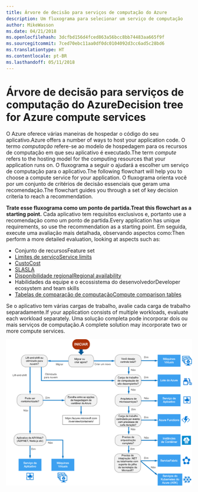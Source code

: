 ```yaml
---
title: Árvore de decisão para serviços de computação do Azure
description: Um fluxograma para selecionar um serviço de computação
author: MikeWasson
ms.date: 04/21/2018
ms.openlocfilehash: 3dcfbd156d4fced863a56bcc8bb74483aa665f9f
ms.sourcegitcommit: 7ced70ebc11aa0df0dc0104092d3cc6ad5c28bd6
ms.translationtype: HT
ms.contentlocale: pt-BR
ms.lasthandoff: 05/11/2018
---
```

# <a name="decision-tree-for-azure-compute-services"></a><span data-ttu-id="5463a-103">Árvore de decisão para serviços de computação do Azure</span><span class="sxs-lookup"><span data-stu-id="5463a-103">Decision tree for Azure compute services</span></span>

<span data-ttu-id="5463a-104">O Azure oferece várias maneiras de hospedar o código do seu aplicativo.</span><span class="sxs-lookup"><span data-stu-id="5463a-104">Azure offers a number of ways to host your application code.</span></span> <span data-ttu-id="5463a-105">O termo *computação* refere-se ao modelo de hospedagem para os recursos de computação em que seu aplicativo é executado.</span><span class="sxs-lookup"><span data-stu-id="5463a-105">The term *compute* refers to the hosting model for the computing resources that your application runs on.</span></span> <span data-ttu-id="5463a-106">O fluxograma a seguir o ajudará a escolher um serviço de computação para o aplicativo.</span><span class="sxs-lookup"><span data-stu-id="5463a-106">The following flowchart will help you to choose a compute service for your application.</span></span> <span data-ttu-id="5463a-107">O fluxograma orienta você por um conjunto de critérios de decisão essenciais que geram uma recomendação.</span><span class="sxs-lookup"><span data-stu-id="5463a-107">The flowchart guides you through a set of key decision criteria to reach a recommendation.</span></span> 

<span data-ttu-id="5463a-108">**Trate esse fluxograma como um ponto de partida.**</span><span class="sxs-lookup"><span data-stu-id="5463a-108">**Treat this flowchart as a starting point.**</span></span> <span data-ttu-id="5463a-109">Cada aplicativo tem requisitos exclusivos e, portanto use a recomendação como um ponto de partida.</span><span class="sxs-lookup"><span data-stu-id="5463a-109">Every application has unique requirements, so use the recommendation as a starting point.</span></span> <span data-ttu-id="5463a-110">Em seguida, execute uma avaliação mais detalhada, observando aspectos como:</span><span class="sxs-lookup"><span data-stu-id="5463a-110">Then perform a more detailed evaluation, looking at aspects such as:</span></span>
 
- <span data-ttu-id="5463a-111">Conjunto de recursos</span><span class="sxs-lookup"><span data-stu-id="5463a-111">Feature set</span></span>
- [<span data-ttu-id="5463a-112">Limites de serviço</span><span class="sxs-lookup"><span data-stu-id="5463a-112">Service limits</span></span>](/azure/azure-subscription-service-limits)
- [<span data-ttu-id="5463a-113">Custo</span><span class="sxs-lookup"><span data-stu-id="5463a-113">Cost</span></span>](https://azure.microsoft.com/pricing/)
- [<span data-ttu-id="5463a-114">SLA</span><span class="sxs-lookup"><span data-stu-id="5463a-114">SLA</span></span>](https://azure.microsoft.com/support/legal/sla/)
- [<span data-ttu-id="5463a-115">Disponibilidade regional</span><span class="sxs-lookup"><span data-stu-id="5463a-115">Regional availability</span></span>](https://azure.microsoft.com/global-infrastructure/services/)
- <span data-ttu-id="5463a-116">Habilidades da equipe e o ecossistema do desenvolvedor</span><span class="sxs-lookup"><span data-stu-id="5463a-116">Developer ecosystem and team skills</span></span>
- [<span data-ttu-id="5463a-117">Tabelas de comparação de computação</span><span class="sxs-lookup"><span data-stu-id="5463a-117">Compute comparison tables</span></span>](./compute-comparison.md)

<span data-ttu-id="5463a-118">Se o aplicativo tem várias cargas de trabalho, avalie cada carga de trabalho separadamente.</span><span class="sxs-lookup"><span data-stu-id="5463a-118">If your application consists of multiple workloads, evaluate each workload separately.</span></span> <span data-ttu-id="5463a-119">Uma solução completa pode incorporar dois ou mais serviços de computação.</span><span class="sxs-lookup"><span data-stu-id="5463a-119">A complete solution may incorporate two or more compute services.</span></span>

![](../images/compute-decision-tree.svg)

